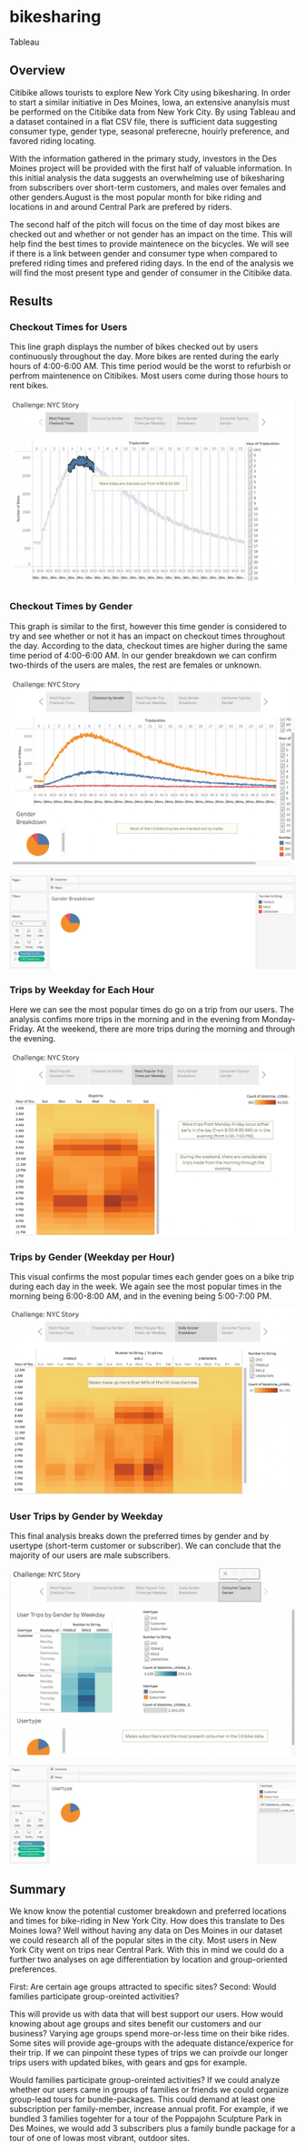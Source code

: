 # bikesharing
Tableau

## Overview
Citibike allows tourists to explore New York City using bikesharing. In order to start a similar initiative in Des Moines, Iowa, an extensive ananylsis must be performed on the Citibike data from New York City. By using Tableau and a dataset contained in a flat CSV file, there is sufficient data suggesting consumer type, gender type, seasonal preferecne, houirly preference, and favored riding locating. 

With the information gathered in the primary study, investors in the Des Moines project will be provided with the first half of valuable information. In this initial analysis the data suggests an overwhelming use of bikesharing from subscribers over short-term customers, and males over females and other genders.August is the most popular month for bike riding and locations in and around Central Park are prefered by riders. 

The second half of the pitch will focus on the time of day most bikes are checked out and whether or not gender has an impact on the time. This will help find the best times to provide maintenece on the bicycles. We will see if there is a link between gender and consumer type when compared to prefered riding times and prefered riding days. In the end of the analysis we will find the most present type and gender of consumer in the Citibike data. 

## Results

### Checkout Times for Users
This line graph displays the number of bikes checked out by users continuously throughout the day. More bikes are rented during the early hours of 4:00-6:00 AM. This time period would be the worst to refurbish or perfrom maintenence on Citibikes. Most users come during those hours to rent bikes. 

![image](images/pic1.png)


### Checkout Times by Gender
This graph is similar to the first, however this time gender is considered to try and see whether or not it has an impact on checkout times throughout the day. According to the data, checkout times are higher during the same time period of 4:00-6:00 AM. In our gender breakdown we can confirm two-thirds of the users are males, the rest are females or unknown. 

![image](images/pic2.png)

![image](images/pic6.png)


### Trips by Weekday for Each Hour
Here we can see the most popular times do go on a trip from our users. The analysis confims more trips in the morning and in the evening from Monday-Friday. At the weekend, there are more trips during the morning and through the evening. 

![image](images/pic3.png)


### Trips by Gender (Weekday per Hour)
This visual confirms the most popular times each gender goes on a bike trip during each day in the week. We again see the most popular times in the morning being 6:00-8:00 AM, and in the evening being 5:00-7:00 PM. 

![image](images/pic4.png)

### User Trips by Gender by Weekday
This final analysis breaks down the preferred times by gender and by usertype (short-term customer or subscriber). We can conclude that the majority of our users are male subscribers. 

![image](images/pic5.png)

![image](images/pic7.png)


## Summary
We know know the potential customer breakdown and preferred locations and times for bike-riding in New York City. How does this translate to Des Moines Iowa? Well without having any data on Des Moines in our dataset we could research all of the popular sites in the city. Most users in New York City went on trips near Central Park. With this in mind we could do a further two analyses on age differentiation by location and group-oriented preferences. 

First: Are certain age groups attracted to specific sites? 
Second: Would families participate group-oreinted activities?

This will provide us with data that will best support our users. How would knowing about age groups and sites benefit our customers and our business? Varying age groups spend more-or-less time on their bike rides. Some sites will provide age-groups with the adequate distance/experice for their trip. If we can pinpoint these types of trips we can proivde our longer trips users with updated bikes, with gears and gps for example. 

Would families participate group-oreinted activities? If we could analyze whether our users came in groups of families or friends we could organize group-lead tours for bundle-packages. This could demand at least one subscription per family-member, increase annual profit. For example, if we bundled 3 families togehter for a tour of the Poppajohn Sculpture Park in Des Moines, we would add 3 subscribers plus a family bundle package for a tour of one of Iowas most vibrant, outdoor sites. 



